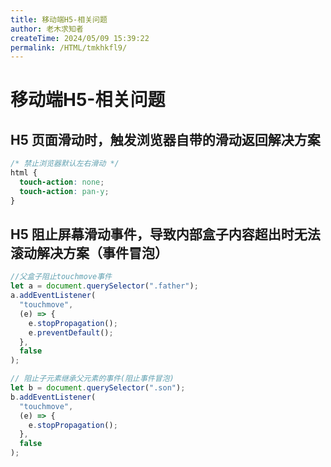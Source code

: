```yaml
---
title: 移动端H5-相关问题
author: 老木求知者
createTime: 2024/05/09 15:39:22
permalink: /HTML/tmkhkfl9/
---
```



# 移动端H5-相关问题

## H5 页面滑动时，触发浏览器自带的滑动返回解决方案

```css
/* 禁止浏览器默认左右滑动 */
html {
  touch-action: none;
  touch-action: pan-y;
}
```

## H5 阻止屏幕滑动事件，导致内部盒子内容超出时无法滚动解决方案（事件冒泡）

```js
//父盒子阻止touchmove事件
let a = document.querySelector(".father");
a.addEventListener(
  "touchmove",
  (e) => {
    e.stopPropagation();
    e.preventDefault();
  },
  false
);

// 阻止子元素继承父元素的事件(阻止事件冒泡)
let b = document.querySelector(".son");
b.addEventListener(
  "touchmove",
  (e) => {
    e.stopPropagation();
  },
  false
);
```
